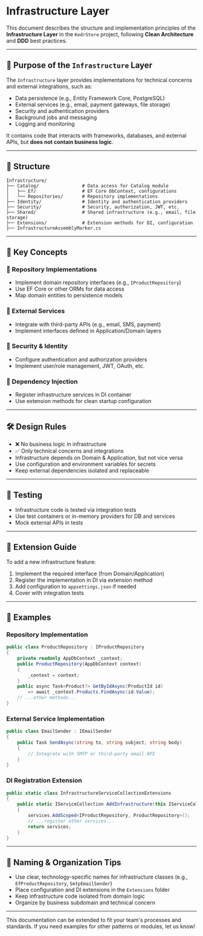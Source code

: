 # Infrastructure Layer

This document describes the structure and implementation principles of the **Infrastructure Layer** in the `KedrStore` project, following **Clean Architecture** and **DDD** best practices.

---

## 🎯 Purpose of the `Infrastructure` Layer

The `Infrastructure` layer provides implementations for technical concerns and external integrations, such as:
- Data persistence (e.g., Entity Framework Core, PostgreSQL)
- External services (e.g., email, payment gateways, file storage)
- Security and authentication providers
- Background jobs and messaging
- Logging and monitoring

It contains code that interacts with frameworks, databases, and external APIs, but **does not contain business logic**.

---

## 📁 Structure

```
Infrastructure/
├── Catalog/                # Data access for Catalog module
│   ├── Ef/                 # EF Core DbContext, configurations
│   └── Repositories/       # Repository implementations
├── Identity/               # Identity and authentication providers
├── Security/               # Security, authorization, JWT, etc.
├── Shared/                 # Shared infrastructure (e.g., email, file storage)
├── Extensions/             # Extension methods for DI, configuration
├── InfrastructureAssemblyMarker.cs
```

---

## 🧩 Key Concepts

### 📌 Repository Implementations
- Implement domain repository interfaces (e.g., `IProductRepository`)
- Use EF Core or other ORMs for data access
- Map domain entities to persistence models

### 📌 External Services
- Integrate with third-party APIs (e.g., email, SMS, payment)
- Implement interfaces defined in Application/Domain layers

### 📌 Security & Identity
- Configure authentication and authorization providers
- Implement user/role management, JWT, OAuth, etc.

### 📌 Dependency Injection
- Register infrastructure services in DI container
- Use extension methods for clean startup configuration

---

## 🛠 Design Rules

- ❌ No business logic in infrastructure
- ✅ Only technical concerns and integrations
- Infrastructure depends on Domain & Application, but not vice versa
- Use configuration and environment variables for secrets
- Keep external dependencies isolated and replaceable

---

## 🧪 Testing

- Infrastructure code is tested via integration tests
- Use test containers or in-memory providers for DB and services
- Mock external APIs in tests

---

## 🧱 Extension Guide

To add a new infrastructure feature:

1. Implement the required interface (from Domain/Application)
2. Register the implementation in DI via extension method
3. Add configuration to `appsettings.json` if needed
4. Cover with integration tests

---

## 📎 Examples

### Repository Implementation
```csharp
public class ProductRepository : IProductRepository
{
    private readonly AppDbContext _context;
    public ProductRepository(AppDbContext context)
    {
        _context = context;
    }
    public async Task<Product?> GetByIdAsync(ProductId id)
        => await _context.Products.FindAsync(id.Value);
    // ...other methods...
}
```

### External Service Implementation
```csharp
public class EmailSender : IEmailSender
{
    public Task SendAsync(string to, string subject, string body)
    {
        // Integrate with SMTP or third-party email API
    }
}
```

### DI Registration Extension
```csharp
public static class InfrastructureServiceCollectionExtensions
{
    public static IServiceCollection AddInfrastructure(this IServiceCollection services, IConfiguration config)
    {
        services.AddScoped<IProductRepository, ProductRepository>();
        // ...register other services...
        return services;
    }
}
```

---

## 📝 Naming & Organization Tips
- Use clear, technology-specific names for infrastructure classes (e.g., `EfProductRepository`, `SmtpEmailSender`)
- Place configuration and DI extensions in the `Extensions` folder
- Keep infrastructure code isolated from domain logic
- Organize by business subdomain and technical concern

---

This documentation can be extended to fit your team's processes and standards. If you need examples for other patterns or modules, let us know!

